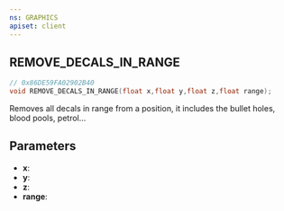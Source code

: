 ```yaml
---
ns: GRAPHICS
apiset: client
---
```

## REMOVE_DECALS_IN_RANGE

```c
// 0x86DE59FA02902B40
void REMOVE_DECALS_IN_RANGE(float x,float y,float z,float range);
```

Removes all decals in range from a position, it includes the bullet holes, blood pools, petrol...

## Parameters
* **x**:
* **y**:
* **z**:
* **range**: